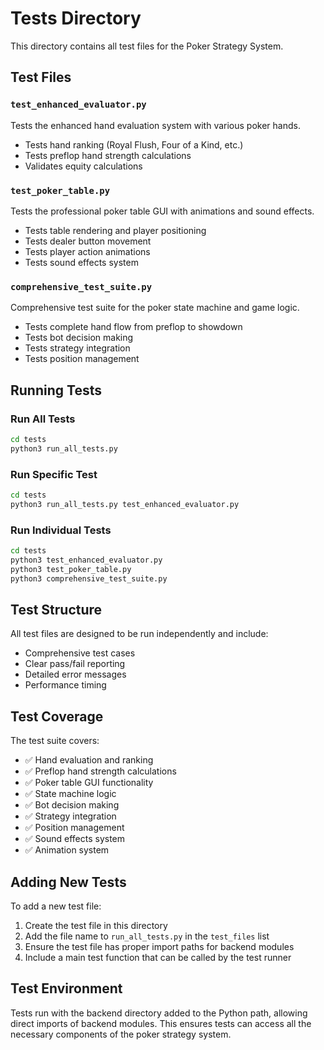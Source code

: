 # Tests Directory

This directory contains all test files for the Poker Strategy System.

## Test Files

### `test_enhanced_evaluator.py`
Tests the enhanced hand evaluation system with various poker hands.
- Tests hand ranking (Royal Flush, Four of a Kind, etc.)
- Tests preflop hand strength calculations
- Validates equity calculations

### `test_poker_table.py`
Tests the professional poker table GUI with animations and sound effects.
- Tests table rendering and player positioning
- Tests dealer button movement
- Tests player action animations
- Tests sound effects system

### `comprehensive_test_suite.py`
Comprehensive test suite for the poker state machine and game logic.
- Tests complete hand flow from preflop to showdown
- Tests bot decision making
- Tests strategy integration
- Tests position management

## Running Tests

### Run All Tests
```bash
cd tests
python3 run_all_tests.py
```

### Run Specific Test
```bash
cd tests
python3 run_all_tests.py test_enhanced_evaluator.py
```

### Run Individual Tests
```bash
cd tests
python3 test_enhanced_evaluator.py
python3 test_poker_table.py
python3 comprehensive_test_suite.py
```

## Test Structure

All test files are designed to be run independently and include:
- Comprehensive test cases
- Clear pass/fail reporting
- Detailed error messages
- Performance timing

## Test Coverage

The test suite covers:
- ✅ Hand evaluation and ranking
- ✅ Preflop hand strength calculations
- ✅ Poker table GUI functionality
- ✅ State machine logic
- ✅ Bot decision making
- ✅ Strategy integration
- ✅ Position management
- ✅ Sound effects system
- ✅ Animation system

## Adding New Tests

To add a new test file:

1. Create the test file in this directory
2. Add the file name to `run_all_tests.py` in the `test_files` list
3. Ensure the test file has proper import paths for backend modules
4. Include a main test function that can be called by the test runner

## Test Environment

Tests run with the backend directory added to the Python path, allowing direct imports of backend modules. This ensures tests can access all the necessary components of the poker strategy system. 